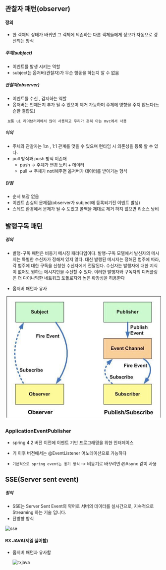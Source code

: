 ## 관찰자 패턴(observer)

#### 정의

- 한 객체의 상태가 바뀌면 그 객체에 의존하는 다른 객체들에게 정보가 자동으로 갱신되는 방식

##### 주체(subject)

- 이벤트를 발생 시키는 역할
- subject는 옵저버(관찰자)가 무슨 행동을 하는지 알 수 없음

##### 관찰자(observer)

- 이벤트를 수신  , 감지하는 역할
- 옵저버는 언제든지 추가 될 수 있으며 제거 가능하며 주체에 영향을 주지 않느다(느슨한 결합도)

`` 보통 ui 라이브러리에서 많이 사용하고 우리가 흔히 아는 mvc에서 사용``

##### 이외

- 주체와 관찰자는 1:n , 1:1 관계를 맺을 수 있으며 런타임 시 의존성을 등록 할 수 있다.
- pull 방식과 push 방식 이존재
  - push -> 주체가 변경 노티 + 데이터
  - pull -> 주체가 noti해주면 옵저버가 데이터를 받아가는 형식

##### 단점

- 순서 보장 없음
- 이벤트 손실의 문제점(observer가 subject에 등록되기전 이벤트 발생)
- 스레드 환경에서 문제가 될 수 도있고 콜백을 제대로 제거 하지 않으면 리소스 낭비

## 발행구독 패턴

##### 정의

- 발행-구독 패턴은 비동기 메시징 패러다임이다. 발행-구독 모델에서 발신자의 메시지는 특별한 수신자가 정해져 있지 않다. 대신 발행된 메시지는 정해진 범주에 따라, 각 범주에 대한 구독을 신청한 수신자에게 전달된다. 수신자는 발행자에 대한 지식이 없어도 원하는 메시지만을 수신할 수 있다. 이러한 발행자와 구독자의 디커플링은 더 다이나믹한 네트워크 토폴로지와 높은 확장성을 허용한다

- 옵저버 패턴과 유사

![diffobserver](diffobserver.png)





### ApplicationEventPublisher

- spring 4.2 버전 이전에 이벤트 기반 프로그래밍을 위한 인터페이스

- 기 이후 버전에서는 @EventListener 어노테이션으로 가능하다
- ``` 기본적으로 spring event는 동기 방식 ``` -> 비동기로 바꾸려면 @Async 같이 사용



## SSE(Server sent event)

#####  정의

- SSE는 Server Sent Event의 약어로 서버의 데이터를 실시간으로, 지속적으로 Streaming 하는 기술 입니다.
- 단방향 방식

![sse](C:\Users\lskls\Desktop\react\spring-reactive\sse.png)



#### RX JAVA(제일 싫어함)

- 옵저버 패턴과 유사함

  ![rxjava](C:\Users\lskls\Desktop\react\spring-reactive\rxjava.png)